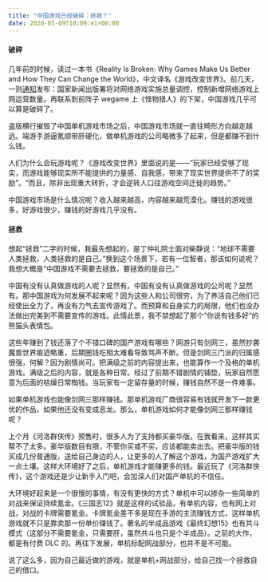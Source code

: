 ```yaml
---
title: "中国游戏已经破碎：拯救？"
date: 2020-05-09T10:09:41+08:00
---
```


#### 破碎

几年前的时候，读过一本书《Reality Is Broken: Why Games Make Us Better and How They Can Change the World》，中文译名《游戏改变世界》。前几天，一则[通知](http://www.moe.gov.cn/srcsite/A17/moe_943/s3285/201808/t20180830_346672.html)发布：国家新闻出版署将对网络游戏实施总量调控，控制新增网络游戏上网运营数量。再联系到前阵子 wegame 上《怪物猎人》的下架，中国游戏几乎可以算是破碎了。

盗版横行摧毁了中国单机游戏市场之后，中国游戏市场就一直往畸形方向越走越远。端游手游逼氪顺带肝硬化，做单机游戏的公司略微多了起来，但是都赚不到什么钱。

人们为什么会玩游戏呢？《游戏改变世界》里面说的是——“玩家已经受够了现实，而游戏能够现实所不能提供的力量感、自我感，带来了现实世界提供不了的奖励”。“而且，除非出现重大转折，才会逆转人口往游戏空间迁徙的趋势。”

中国游戏市场是什么情况呢？收入越来越高，内容越来越荒漠化。赚钱的游戏很多，好游戏很少，赚钱的好游戏几乎没有。

#### 拯救

想起“拯救”二字的时候，我最先想起的，是丁仲礼院士面对柴静说：“地球不需要人类拯救，人类拯救的是自己。”换到这个场景下，若有一位智者，那该如何说呢？我想大概是“中国游戏不需要去拯救，要拯救的是自己。”

中国有没有认真做游戏的人呢？显然有。中国有没有认真做游戏的公司呢？显然有。那中国游戏为何发展不起来呢？因为这些人和公司很穷，为了养活自己他们已经使出全力了，再没有力气去宣传游戏了。而预算和自身实力的局限，他们也没办法做出完美到不需要宣传的游戏。此情此景，我不禁想起了那个”你说有钱多好“的熊猫头表情包。

这些年赚到了钱还落了个不错口碑的国产游戏有哪些？网游只有剑网三，虽然抄袭魔兽世界痕迹略重，后期圈钱吃相太难看导致骂声不断。但是剑网三门派的归属感很强，何解？因为剧情尚可。把满级之前的内容提出来，也能算作一个及格的单机游戏。满级之后的内容，就是各种日常。经过了前期不错剧情的铺垫，玩家自然愿意为后面的枯燥日常掏钱。当玩家有一定留存量的时候，赚钱自然不是一件难事。

如果单机游戏也能像剑网三那样赚钱。那单机游戏厂商很容易有钱就开发下一款更优的作品，如果他还没有变成恶龙。那么，单机游戏如何才能像剑网三那样赚钱呢？

上个月《河洛群侠传》预售时，很多人为了支持都买豪华版。在我看来，这样其实帮不了太多。豪华版数目有限，不管你买或不买，应该都能卖出去。把豪华版的钱买成几份普通版，送给自己身边的人，让更多的人了解这个游戏，为国产游戏扩大一点土壤。这样大环境好了之后，单机游戏才能赚更多的钱。最近玩了《河洛群侠传》，这个游戏还是少让新手入门吧，会加深人们对国产单机的不信任。

大环境好起来是一个很慢的事情，有没有更快的方式？单机中可以掺杂一些简单的对战来保证持续氪金。《三国志12》就是这样的试验品，有单机内容，也有网上对战，对战的卡牌需要氪金。卡牌氪金差不多是现在手游的主流赚钱方式，这样单机游戏就不只是靠卖那一份单价赚钱了。著名的半成品游戏《最终幻想15》也有共斗模式（这部分不需要氪金，只需要肝，虽然共斗也只是个半成品）。之前的大作，都是有付费 DLC 的。再往下发展，单机标配网战部分，也并不是不可能。

说了这么多，因为自己最近做的游戏，就是单机+网战部分，给自己找一个拯救自己的借口。